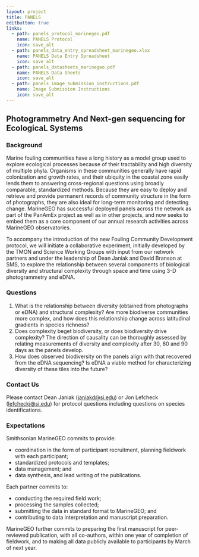 ```yaml
---
layout: project
title: PANELS
editbutton: true
links:
  - path: panels_protocol_marinegeo.pdf
    name: PANELS Protocol
    icon: save_alt
  - path: panels_data_entry_spreadsheet_marinegeo.xlsx
    name: PANELS Data Entry Spreadsheet
    icon: save_alt
  - path: panels_datasheets_marinegeo.pdf
    name: PANELS Data Sheets
    icon: save_alt
  - path: panels_image_submission_instructions.pdf
    name: Image Submission Instructions
    icon: save_alt
---
```


## Photogrammetry And Next-gen sequencing for EcologicaL Systems  

### Background  

Marine fouling communities have a long history as a model group used to explore ecological processes because of their tractability and high diversity of multiple phyla. Organisms in these communities generally have rapid colonization and growth rates, and their ubiquity in the coastal zone easily lends them to answering cross-regional questions using broadly comparable, standardized methods. Because they are easy to deploy and retrieve and provide permanent records of community structure in the form of photographs, they are also ideal for long-term monitoring and detecting change. MarineGEO has successful deployed panels across the network as part of the PanAmEx project as well as in other projects, and now seeks to embed them as a core component of our annual research activities across MarineGEO observatories.   

To accompany the introduction of the new Fouling Community Development protocol, we will initiate a collaborative experiment, initially developed by the TMON and Science Working Groups with input from our network partners and under the leadership of Dean Janiak and David Branson at SMS, to explore the relationship between several components of biological diversity and structural complexity through space and time using 3-D photogrammetry and eDNA.  

### Questions    
1. What is the relationship between diversity (obtained from photographs or eDNA) and structural complexity? Are more biodiverse communities more complex, and how does this relationship change across latitudinal gradients in species richness?  
2. Does complexity beget biodiversity, or does biodiversity drive complexity? The direction of causality can be thoroughly assessed by relating measurements of diversity and complexity after 30, 60 and 90 days as the panels develop.  
3. How does observed biodiversity on the panels align with that recovered from the eDNA sequencing? Is eDNA a viable method for characterizing diversity of these tiles into the future?  

### Contact Us  

Please contact Dean Janiak (janiakd@si.edu) or Jon Lefcheck (lefcheckj@si.edu) for protocol questions including questions on species identifications.  

### Expectations

Smithsonian MarineGEO commits to provide:

- coordination in the form of participant recruitment, planning fieldwork with each participant;
- standardized protocols and templates;
- data management; and
- data synthesis, and lead writing of the publications.

Each partner commits to:
- conducting the required field work;
- processing the samples collected;
- submitting the data in standard format to MarineGEO; and
- contributing to data interpretation and manuscript preparation.

MarineGEO further commits to preparing the first manuscript for peer-reviewed publication, with all co-authors, within one year of completion of fieldwork, and to making all data publicly available to participants by March of next year.